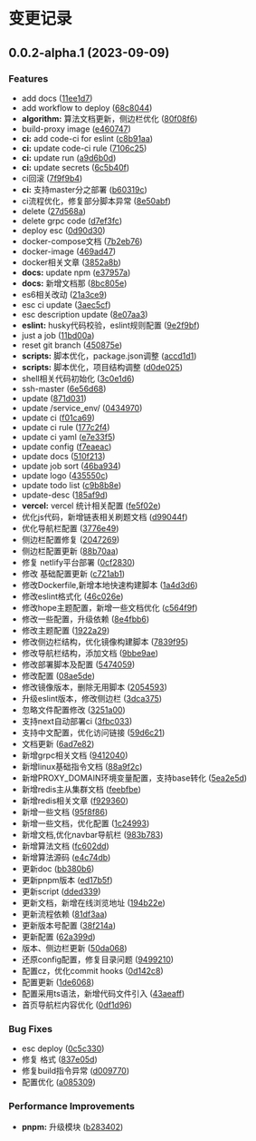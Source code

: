 # 变更记录



## 0.0.2-alpha.1 (2023-09-09)


### Features

* add docs ([11ee1d7](https://github.com/mmdapl/JavaScriptCollection/commit/11ee1d702a608c96a85153c8f6a8005c9abecf39))
* add workflow to deploy ([68c8044](https://github.com/mmdapl/JavaScriptCollection/commit/68c8044079c75b2b7926e633b1c06ca7ff57acc3))
* **algorithm:** 算法文档更新，侧边栏优化 ([80f08f6](https://github.com/mmdapl/JavaScriptCollection/commit/80f08f66dd98e3a511f6ac48f1f55bca8bbc6655))
* build-proxy image ([e460747](https://github.com/mmdapl/JavaScriptCollection/commit/e460747d5719490c659a6b015418a4daa7179d89))
* **ci:** add code-ci for eslint ([c8b91aa](https://github.com/mmdapl/JavaScriptCollection/commit/c8b91aa5fe3b50411f65d878c89193cb64f1a7bf))
* **ci:** update code-ci rule ([7106c25](https://github.com/mmdapl/JavaScriptCollection/commit/7106c2535c71aa8a60076e5eda698b09bcdeff61))
* **ci:** update run ([a9d6b0d](https://github.com/mmdapl/JavaScriptCollection/commit/a9d6b0d0740eda7d61fb2efe97f37131d54be7e5))
* **ci:** update secrets ([6c5b40f](https://github.com/mmdapl/JavaScriptCollection/commit/6c5b40f821bf402199c0d4ce353047ee0ab0aa63))
* ci回滚 ([7f9f9b4](https://github.com/mmdapl/JavaScriptCollection/commit/7f9f9b46bd0738bc2ecd2c676b6c073e2c1a9c3f))
* **ci:** 支持master分之部署 ([b60319c](https://github.com/mmdapl/JavaScriptCollection/commit/b60319cba8049d0488d4e32a60f1e3c9af1d9a45))
* ci流程优化，修复部分脚本异常 ([8e50abf](https://github.com/mmdapl/JavaScriptCollection/commit/8e50abfc505a36be3f31d5ac4e17dceb72a80981))
* delete ([27d568a](https://github.com/mmdapl/JavaScriptCollection/commit/27d568a25a664cde7ab591883693aca28bd7055a))
* delete grpc code ([d7ef3fc](https://github.com/mmdapl/JavaScriptCollection/commit/d7ef3fcf382efd7053ed4d821b78fe0735f11c4a))
* deploy esc ([0d90d30](https://github.com/mmdapl/JavaScriptCollection/commit/0d90d30268ca823ac2f4c5afedd25ef4add669da))
* docker-compose文档 ([7b2eb76](https://github.com/mmdapl/JavaScriptCollection/commit/7b2eb762f69089469c3e3ea74b5bcc4fd9b45d42))
* docker-image ([469ad47](https://github.com/mmdapl/JavaScriptCollection/commit/469ad473bad01b522c098a2b932aa6bbc835707b))
* docker相关文章 ([3852a8b](https://github.com/mmdapl/JavaScriptCollection/commit/3852a8b50cfe6d2047ab2551bf52e3927da9ca91))
* **docs:** update npm ([e37957a](https://github.com/mmdapl/JavaScriptCollection/commit/e37957a2c5f45ae8b1976f633afc91ba606acebc))
* **docs:** 新增文档那 ([8bc805e](https://github.com/mmdapl/JavaScriptCollection/commit/8bc805e68fea1f7b4e1fac31382fa34554ee55d7))
* es6相关改动 ([21a3ce9](https://github.com/mmdapl/JavaScriptCollection/commit/21a3ce97fb560d9f35693ec7bb7496827dd993bb))
* esc ci update ([3aec5cf](https://github.com/mmdapl/JavaScriptCollection/commit/3aec5cfd0cc40941bf1975d9204f72234b59ec22))
* esc description update ([8e07aa3](https://github.com/mmdapl/JavaScriptCollection/commit/8e07aa371d1366789360c0dd5fbcca47f3ae3c75))
* **eslint:** husky代码校验，eslint规则配置 ([9e2f9bf](https://github.com/mmdapl/JavaScriptCollection/commit/9e2f9bfeea919317eb7f4a4a8e9eb41474976aa8))
* just a job ([11bd00a](https://github.com/mmdapl/JavaScriptCollection/commit/11bd00a4ca3712fda698bdd22f83417ccabe50f7))
* reset git branch ([450875e](https://github.com/mmdapl/JavaScriptCollection/commit/450875ef3ee9a626bf8a0617383cd5fc401a2395))
* **scripts:** 脚本优化，package.json调整 ([accd1d1](https://github.com/mmdapl/JavaScriptCollection/commit/accd1d19f0a0e57176557babfb6e416d21a3949d))
* **scripts:** 脚本优化，项目结构调整 ([d0de025](https://github.com/mmdapl/JavaScriptCollection/commit/d0de025c5e41540b1ef00e7bb6230324ee596dc9))
* shell相关代码初始化 ([3c0e1d6](https://github.com/mmdapl/JavaScriptCollection/commit/3c0e1d697c7a99d155e1b369da10b2d8d1850caf))
* ssh-master ([6e56d68](https://github.com/mmdapl/JavaScriptCollection/commit/6e56d68b5be1e8ac912bf047cb8a7fefc105be2d))
* update ([871d031](https://github.com/mmdapl/JavaScriptCollection/commit/871d0311a78bcf3e24f9fbe436f88318ccc72f0c))
* update /service_env/ ([0434970](https://github.com/mmdapl/JavaScriptCollection/commit/0434970eb89836cd3a0db685ff738a324f67326b))
* update ci ([f01ca69](https://github.com/mmdapl/JavaScriptCollection/commit/f01ca6903e5bf992598f62a636269489b0bfee95))
* update ci rule ([177c2f4](https://github.com/mmdapl/JavaScriptCollection/commit/177c2f4e8077debe50809e00c162a433b13a81ab))
* update ci yaml ([e7e33f5](https://github.com/mmdapl/JavaScriptCollection/commit/e7e33f56ad20820ced703567690c84bc4a9070c6))
* update config ([f7eaeac](https://github.com/mmdapl/JavaScriptCollection/commit/f7eaeac28bada71001dd884023e8a3dad7e0ff83))
* update docs ([510f213](https://github.com/mmdapl/JavaScriptCollection/commit/510f21308a12c653706c2409f4f251bc7dff0bc1))
* update job sort ([46ba934](https://github.com/mmdapl/JavaScriptCollection/commit/46ba934711958d8d300bd8c780fb68de22a09df5))
* update logo ([435550c](https://github.com/mmdapl/JavaScriptCollection/commit/435550cd03ab34ac8da708d3fd5213573fa1006f))
* update todo list ([c9b8b8e](https://github.com/mmdapl/JavaScriptCollection/commit/c9b8b8e341f3257e29c4b44239bd2b3a19960320))
* update-desc ([185af9d](https://github.com/mmdapl/JavaScriptCollection/commit/185af9db8762d9cd394bad944a66e6a2d672afee))
* **vercel:** vercel 统计相关配置 ([fe5f02e](https://github.com/mmdapl/JavaScriptCollection/commit/fe5f02ed5b921b26105233653ef66d9eef932430))
* 优化js代码，新增链表相关刷题文档 ([d99044f](https://github.com/mmdapl/JavaScriptCollection/commit/d99044f1ffc643b14b8c41cc63f6e9bab105b71b))
* 优化导航栏配置 ([3776e49](https://github.com/mmdapl/JavaScriptCollection/commit/3776e49ffb1f2c1813c5f96e552649925183444c))
* 侧边栏配置修复 ([2047269](https://github.com/mmdapl/JavaScriptCollection/commit/204726974bd717664c67c1f08ba848f4b2bde897))
* 侧边栏配置更新 ([88b70aa](https://github.com/mmdapl/JavaScriptCollection/commit/88b70aad92b365b2bce92062b867b6edb1e377cc))
* 修复 netlify平台部署 ([0cf2830](https://github.com/mmdapl/JavaScriptCollection/commit/0cf2830fe4d00de0733eff89a970886d29475d70))
* 修改 基础配置更新 ([c721ab1](https://github.com/mmdapl/JavaScriptCollection/commit/c721ab11f36fcd4af7dd02409169f0639fff3ba6))
* 修改Dockerfile,新增本地快速构建脚本 ([1a4d3d6](https://github.com/mmdapl/JavaScriptCollection/commit/1a4d3d697e3cea1fbfd2e9bf7f2e48d5a8e58667))
* 修改eslint格式化 ([46c026e](https://github.com/mmdapl/JavaScriptCollection/commit/46c026e86246b39d8b6238260d0f96e2d65e9f3a))
* 修改hope主题配置，新增一些文档优化 ([c564f9f](https://github.com/mmdapl/JavaScriptCollection/commit/c564f9f8443eb47498ac2efe076a2c822fb0384a))
* 修改一些配置，升级依赖 ([8e4fbb6](https://github.com/mmdapl/JavaScriptCollection/commit/8e4fbb655cbc6b8f424cc3b6a81d0465e30c4a12))
* 修改主题配置 ([1922a29](https://github.com/mmdapl/JavaScriptCollection/commit/1922a29e9358373b92667465474dce77654a854d))
* 修改侧边栏结构，优化镜像构建脚本 ([7839f95](https://github.com/mmdapl/JavaScriptCollection/commit/7839f95e11e93f8d3c48a7c2a33919d2d1683000))
* 修改导航栏结构，添加文档 ([9bbe9ae](https://github.com/mmdapl/JavaScriptCollection/commit/9bbe9aed4b9885f927f4df8c390570e1fc17b3fb))
* 修改部署脚本及配置 ([5474059](https://github.com/mmdapl/JavaScriptCollection/commit/54740596dfa0e7391c9a464e9884138425ce6aab))
* 修改配置 ([08ae5de](https://github.com/mmdapl/JavaScriptCollection/commit/08ae5debabf2a6ca4d3a37fe1ff6645b4e3e6ab0))
* 修改镜像版本，删除无用脚本 ([2054593](https://github.com/mmdapl/JavaScriptCollection/commit/2054593e3031892ad5b99445622c4bc1ec592967))
* 升级eslint版本，修改侧边栏 ([3dca375](https://github.com/mmdapl/JavaScriptCollection/commit/3dca3756c14b238320cee914ac789facbd9881dc))
* 忽略文件配置修改 ([3251a00](https://github.com/mmdapl/JavaScriptCollection/commit/3251a0093db0631bbc7c8859ac7027d914e588b6))
* 支持next自动部署ci ([3fbc033](https://github.com/mmdapl/JavaScriptCollection/commit/3fbc033022098099fd6d24757d097d979d9e5fb8))
* 支持中文配置，优化访问链接 ([59d6c21](https://github.com/mmdapl/JavaScriptCollection/commit/59d6c21308f0b00ea834836f5f6448b73172e71d))
* 文档更新 ([6ad7e82](https://github.com/mmdapl/JavaScriptCollection/commit/6ad7e82d56083d8f22380816ef13f1b5a9f79f64))
* 新增grpc相关文档 ([9412040](https://github.com/mmdapl/JavaScriptCollection/commit/9412040a6c50f2918fedb784e364d907bf646057))
* 新增linux基础指令文档 ([88a9f2c](https://github.com/mmdapl/JavaScriptCollection/commit/88a9f2c0ec40e957e8818c96a8c75985de73369c))
* 新增PROXY_DOMAIN环境变量配置，支持base转化 ([5ea2e5d](https://github.com/mmdapl/JavaScriptCollection/commit/5ea2e5d3537e3ded6a57aff83bdae985316c7f3a))
* 新增redis主从集群文档 ([feebfbe](https://github.com/mmdapl/JavaScriptCollection/commit/feebfbea121c2bbacdaef751178a042cbbb1f6a5))
* 新增redis相关文章 ([f929360](https://github.com/mmdapl/JavaScriptCollection/commit/f9293602067827a5e02997133202696389f791ac))
* 新增一些文档 ([95f8f86](https://github.com/mmdapl/JavaScriptCollection/commit/95f8f862bb563c18a063f6306ad96326c531b33d))
* 新增一些文档，优化配置 ([1c24993](https://github.com/mmdapl/JavaScriptCollection/commit/1c24993ec78cd87abc927317af31fe0064b262c0))
* 新增文档,优化navbar导航栏 ([983b783](https://github.com/mmdapl/JavaScriptCollection/commit/983b7839e2be4588b1ac680a0f2692d1f7343b88))
* 新增算法文档 ([fc602dd](https://github.com/mmdapl/JavaScriptCollection/commit/fc602ddb27847a43e2668a40e5e516df8674819a))
* 新增算法源码 ([e4c74db](https://github.com/mmdapl/JavaScriptCollection/commit/e4c74dba01bfea775d59d8002897bc7db108f0f3))
* 更新doc ([bb380b6](https://github.com/mmdapl/JavaScriptCollection/commit/bb380b6b488ba2e9ba0a34a3c1ba70c54213bfda))
* 更新pnpm版本 ([ed17b5f](https://github.com/mmdapl/JavaScriptCollection/commit/ed17b5f70d56014725fdd9e00fdc33e5eca56e8f))
* 更新script ([dded339](https://github.com/mmdapl/JavaScriptCollection/commit/dded339815598a06c794c3f6997e1f6acf72082e))
* 更新文档，新增在线浏览地址 ([194b22e](https://github.com/mmdapl/JavaScriptCollection/commit/194b22e44e26777262c0f6beb601ccdc00e9b168))
* 更新流程依赖 ([81df3aa](https://github.com/mmdapl/JavaScriptCollection/commit/81df3aa28c1ab703532a1ef008e916632b3b820e))
* 更新版本号配置 ([38f214a](https://github.com/mmdapl/JavaScriptCollection/commit/38f214aef038d6c4c94c569350d055c7bfc22364))
* 更新配置 ([62a399d](https://github.com/mmdapl/JavaScriptCollection/commit/62a399dc651d1cf37749575afe25ab2cb18a38b2))
* 版本、侧边栏更新 ([50da068](https://github.com/mmdapl/JavaScriptCollection/commit/50da06817a2d2358bf118f9f48ac6fe36c6fcc01))
* 还原config配置，修复目录问题 ([9499210](https://github.com/mmdapl/JavaScriptCollection/commit/949921082b793d1aa227b585651d9469184c502b))
* 配置cz，优化commit hooks ([0d142c8](https://github.com/mmdapl/JavaScriptCollection/commit/0d142c8fc01f7a01aa3bd5f2d7271788113a31e9))
* 配置更新 ([1de6068](https://github.com/mmdapl/JavaScriptCollection/commit/1de6068d886c9f26d43ce95548b96105474d836f))
* 配置采用ts语法，新增代码文件引入 ([43aeaff](https://github.com/mmdapl/JavaScriptCollection/commit/43aeaff341a6c09acea4292c7d3deecd8613aabb))
* 首页导航栏内容优化 ([0df1d96](https://github.com/mmdapl/JavaScriptCollection/commit/0df1d968b099f467e6e83f30b04eb4d717b99978))


### Bug Fixes

* esc deploy ([0c5c330](https://github.com/mmdapl/JavaScriptCollection/commit/0c5c3300583056f344e18382d54d4ee143978155))
* 修复 格式 ([837e05d](https://github.com/mmdapl/JavaScriptCollection/commit/837e05d42c333044bee413e4f15f2e49406c08d3))
* 修复build指令异常 ([d009770](https://github.com/mmdapl/JavaScriptCollection/commit/d0097705dd534716c210ef0c531873ee438c469d))
* 配置优化 ([a085309](https://github.com/mmdapl/JavaScriptCollection/commit/a0853096156e2eb890ad3187edfa0fae5f599e00))


### Performance Improvements

* **pnpm:** 升级模块 ([b283402](https://github.com/mmdapl/JavaScriptCollection/commit/b2834025a4de2162d25f7694be75585dd4244ef5))